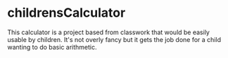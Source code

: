 childrensCalculator
===================

This calculator is a project based from classwork that would be easily usable by children. It's not overly fancy but it gets the job done for a child wanting to do basic arithmetic.
